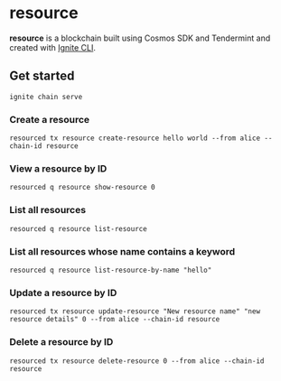 # resource
**resource** is a blockchain built using Cosmos SDK and Tendermint and created with [Ignite CLI](https://ignite.com/cli).

## Get started

```
ignite chain serve
```

### Create a resource
```
resourced tx resource create-resource hello world --from alice --chain-id resource
```

### View a resource by ID
```
resourced q resource show-resource 0
```

### List all resources
```
resourced q resource list-resource
```

### List all resources whose name contains a keyword
```
resourced q resource list-resource-by-name "hello"
```

### Update a resource by ID
```
resourced tx resource update-resource "New resource name" "new resource details" 0 --from alice --chain-id resource
```

### Delete a resource by ID
```
resourced tx resource delete-resource 0 --from alice --chain-id resource
```
